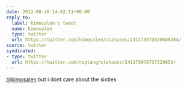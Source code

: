 ```yaml
---
date: 2012-08-30 14:02:11+00:00
reply_to:
  label: kimosalen's tweet
  name: kimosalen
  type: twitter
  url: https://twitter.com/kimosalen/statuses/241173673820688384/
source: twitter
syndicated:
- type: twitter
  url: https://twitter.com/roytang/statuses/241173976737529856/
---
```


[@kimosalen](https://twitter.com/kimosalen/) but i dont care about the sixties